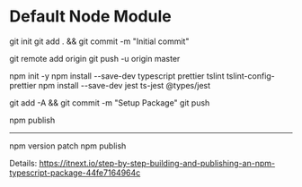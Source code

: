 # Default Node Module

git init
git add . && git commit -m "Initial commit"

git remote add origin <Git Repository Url>
git push -u origin master

npm init -y
npm install --save-dev typescript prettier tslint tslint-config-prettier
npm install --save-dev jest ts-jest @types/jest

git add -A && git commit -m "Setup Package"
git push

npm publish

---
npm version patch
npm publish


Details: https://itnext.io/step-by-step-building-and-publishing-an-npm-typescript-package-44fe7164964c


